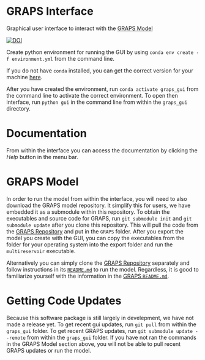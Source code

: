 # GRAPS Interface
Graphical user interface to interact with the [GRAPS Model](https://github.com/lcford2/GRAPS)

[![DOI](https://zenodo.org/badge/262368976.svg)](https://zenodo.org/badge/latestdoi/262368976)

Create python environment for running the GUI by using `conda env create -f environment.yml` from the command line.

If you do not have `conda` installed, you can get the correct version for your machine [here](https://www.anaconda.com/products/individual).

After you have created the environment, run `conda activate graps_gui` from the command line to activate the correct environment. To open then interface, run `python gui` in the command line from within the `graps_gui` directory. 


# Documentation
From within the interface you can access the documentation by clicking the *Help* button in the menu bar.

# GRAPS Model
In order to run the model from within the interface, you will need to also download the GRAPS model repository. It simplify this for users, we have embedded it as a submodule within this repository. To obtain the executables and source code for GRAPS, run `git submodule init` and `git submodule update` after you clone this repository. This will pull the code from the [GRAPS Repository](https://www.github.com/lcford2/GRAPS) and put in the `GRAPS` folder. After you export the model you create with the GUI, you can copy the executables from the folder for your operating system into the export folder and run the `multireservoir` executable. 

Alternatively you can simply clone the [GRAPS Repository](https://www.github.com/lcford2/GRAPS) separately and follow instructions in its [`README.md`](https://github.com/lcford2/GRAPS#graps) to run the model. Regardless, it is good to familiarize yourself with the information in the [GRAPS `README.md`](https://github.com/lcford2/GRAPS#graps). 

# Getting Code Updates
Because this software package is still largely in develepment, we have not made a release yet. To get recent gui updates, run `git pull` from within the `graps_gui` folder. To get recent GRAPS updates, run `git submodule update --remote` from within the `graps_gui` folder. If you have not ran the commands in the GRAPS Model section above, you will not be able to pull recent GRAPS updates or run the model. 
